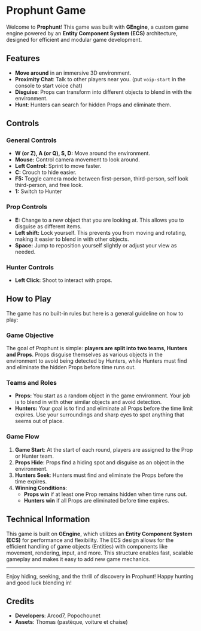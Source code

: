 # Prophunt Game

Welcome to **Prophunt**! This game was built with **GEngine**, a custom game engine powered by an **Entity Component System (ECS)** architecture, designed for efficient and modular game development.

## Features

- **Move around** in an immersive 3D environment.
- **Proximity Chat**: Talk to other players near you. (put `voip-start` in the console to start voice chat)
- **Disguise**: Props can transform into different objects to blend in with the environment.
- **Hunt**: Hunters can search for hidden Props and eliminate them.

## Controls

### General Controls

- **W (or Z), A (or Q), S, D:** Move around the environment.
- **Mouse:** Control camera movement to look around.
- **Left Control:** Sprint to move faster.
- **C:** Crouch to hide easier.
- **F5:** Toggle camera mode between first-person, third-person, self look third-person, and free look.
- **1:** Switch to Hunter

### Prop Controls

- **E:** Change to a new object that you are looking at. This allows you to disguise as different items.
- **Left shift:** Lock yourself. This prevents you from moving and rotating, making it easier to blend in with other objects.
- **Space:** Jump to reposition yourself slightly or adjust your view as needed.

### Hunter Controls

- **Left Click:** Shoot to interact with props.

## How to Play

The game has no built-in rules but here is a general guideline on how to play:

### Game Objective

The goal of Prophunt is simple: **players are split into two teams, Hunters and Props**. Props disguise themselves as various objects in the environment to avoid being detected by Hunters, while Hunters must find and eliminate the hidden Props before time runs out.

### Teams and Roles

- **Props:** You start as a random object in the game environment. Your job is to blend in with other similar objects and avoid detection.
- **Hunters:** Your goal is to find and eliminate all Props before the time limit expires. Use your surroundings and sharp eyes to spot anything that seems out of place.

### Game Flow

1. **Game Start**: At the start of each round, players are assigned to the Prop or Hunter team.
2. **Props Hide**: Props find a hiding spot and disguise as an object in the environment.
3. **Hunters Seek**: Hunters must find and eliminate the Props before the time expires.
4. **Winning Conditions**:
   - **Props win** if at least one Prop remains hidden when time runs out.
   - **Hunters win** if all Props are eliminated before time expires.

## Technical Information

This game is built on **GEngine**, which utilizes an **Entity Component System (ECS)** for performance and flexibility. The ECS design allows for the efficient handling of game objects (Entities) with components like movement, rendering, input, and more. This structure enables fast, scalable gameplay and makes it easy to add new game mechanics.

---

Enjoy hiding, seeking, and the thrill of discovery in Prophunt! Happy hunting and good luck blending in!

## Credits

- **Developers**: Arcod7, Popochounet
- **Assets**: Thomas (pastèque, voiture et chaise)
